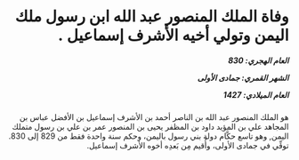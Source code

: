 <h1 dir="rtl">وفاة الملك المنصور عبد الله ابن رسول ملك اليمن وتولي أخيه الأشرف إسماعيل .</h1>

<h5 dir="rtl">العام الهجري:  830

الشهر القمري: جمادى الأولى

العام الميلادي: 1427</h5>

<p dir="rtl">هو الملك المنصور عبد الله بن الناصر أحمد بن الأشرف إسماعيل بن الأفضل عباس بن المجاهد علي بن المؤيد داود بن المظفر يحيى بن المنصور عمر بن علي بن رسول متملك اليمن, وهو تاسع حكَّام دولة بني رسول باليمن، وحكم سنة واحدة فقط من 829 إلى 830. توفِّي في جمادى الأولى، وأُقيم مِن بَعدِه أخوه الأشرف إسماعيل.</p></br>
